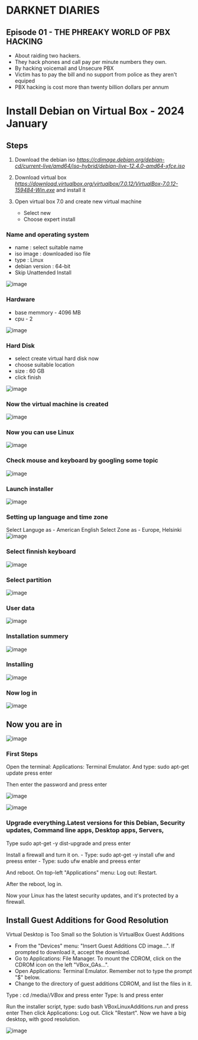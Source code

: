 # DARKNET DIARIES

## Episode 01 - THE PHREAKY WORLD OF PBX HACKING

- About raiding two hackers. 
- They hack phones and call pay per minute numbers they own.
- By hacking voicemail and Unsecure PBX
- Victim has to pay the bill and no support from police as they aren't equiped 
- PBX hacking is cost more than twenty billion dollars per annum




# Install Debian on Virtual Box - 2024 January

## Steps

1. Download the debian iso
*https://cdimage.debian.org/debian-cd/current-live/amd64/iso-hybrid/debian-live-12.4.0-amd64-xfce.iso*

2. Download virtual box 
*https://download.virtualbox.org/virtualbox/7.0.12/VirtualBox-7.0.12-159484-Win.exe* and install it

3. Open virtual box 7.0 and create new virtual machine
   -   Select new
   -   Choose expert install

### Name and operating system
   - name : select suitable name
   - iso image : downloaded iso file
   - type : Linux
   - debian version : 64-bit
   - Skip Unattended Install

          
   ![image](https://github.com/Ruwan0127/rumarkdown/assets/144318600/e03700d0-4d0a-471e-911e-3ebc7b456321)


### Hardware
   - base memmory - 4096 MB
   - cpu - 2

   
   ![image](https://github.com/Ruwan0127/rumarkdown/assets/144318600/df613484-8422-48f2-910a-dfc866104ec6)

### Hard Disk
  - select create virtual hard disk now
  - choose suitable location
  - size : 60 GB
  - click finish


 ![image](https://github.com/Ruwan0127/rumarkdown/assets/144318600/a31ee47b-ae8d-498f-a61f-d2f67925732e)



### Now the virtual machine is created

![image](https://github.com/Ruwan0127/rumarkdown/assets/144318600/1ecb0e99-e00e-48ea-ad29-ed50ccde5f8b)




### Now you can use Linux 

![image](https://github.com/Ruwan0127/rumarkdown/assets/144318600/cee37a41-9233-47e1-83fd-6b9993191ec2)


### Check mouse and keyboard by googling some topic

![image](https://github.com/Ruwan0127/rumarkdown/assets/144318600/087b4cee-d063-49d8-8de4-f2ed2d97aa15)


### Launch installer 
![image](https://github.com/Ruwan0127/rumarkdown/assets/144318600/15d9867d-039d-4a8f-b1d1-2de8c6f9863f)


### Setting up language and time zone
Select Languge as - American English
Select Zone as - Europe, Helsinki
![image](https://github.com/Ruwan0127/rumarkdown/assets/144318600/681a06ea-a13c-4457-a090-2f5a8d76fd27)



### Select finnish keyboard

![image](https://github.com/Ruwan0127/rumarkdown/assets/144318600/b27a7307-fc43-45d7-af24-61bc9f422923)



### Select partition

![image](https://github.com/Ruwan0127/rumarkdown/assets/144318600/d054efb5-9a83-4287-a9e5-17bdfb682d5d)



### User data
![image](https://github.com/Ruwan0127/rumarkdown/assets/144318600/efe5f9c6-e857-4984-bb54-9b267a4927c5)



### Installation summery
![image](https://github.com/Ruwan0127/rumarkdown/assets/144318600/61f8dd72-2ec0-4fdc-9f20-f80669d87be9)


### Installing
![image](https://github.com/Ruwan0127/rumarkdown/assets/144318600/7e5a4bfc-22c4-47be-8879-38b31ac99ae2)


### Now log in
![image](https://github.com/Ruwan0127/rumarkdown/assets/144318600/68fc910d-2658-4b92-b2f8-d9870b3e1211)



## Now you are in
![image](https://github.com/Ruwan0127/rumarkdown/assets/144318600/52416407-499e-4f57-ad39-eb8c6fd81161)


### First Steps
Open the terminal: Applications: Terminal Emulator.
And type: sudo apt-get update press enter

Then enter the password and press enter

![image](https://github.com/Ruwan0127/rumarkdown/assets/144318600/d4f6f9ff-6781-4c7a-b48a-94090a0ecb7c)

![image](https://github.com/Ruwan0127/rumarkdown/assets/144318600/25151783-cee3-4a11-8467-b9ba5756ff0d)

### Upgrade everything.Latest versions for this Debian, Security updates, Command line apps, Desktop apps, Servers,

Type sudo apt-get -y dist-upgrade and press enter

Install a firewall and turn it on.
    - Type: sudo apt-get -y install ufw and preess enter
    - Type: sudo ufw enable and preess enter

And reboot. On top-left "Applications" menu: Log out: Restart.

After the reboot, log in.

Now your Linux has the latest security updates, and it's protected by a firewall.

## Install Guest Additions for Good Resolution 

Virtual Desktop is Too Small so the Solution is VirtualBox Guest Additions

- From the "Devices" menu: "Insert Guest Additions CD image...". If prompted to download it, accept the download.
- Go to Applications: File Manager. To mount the CDROM, click on the CDROM icon on the left "VBox_GAs...".
- Open Applications: Terminal Emulator. Remember not to type the prompt "$" below.
- Change to the directory of guest additions CDROM, and list the files in it.

Type : cd /media/*/VBox* and press enter
Type: ls and press enter

Run the installer script, type: sudo bash VBoxLinuxAdditions.run and press enter
Then click Applications: Log out. Click "Restart".
Now we have a big desktop, with good resolution.

![image](https://github.com/Ruwan0127/rumarkdown/assets/144318600/039633e6-2cea-4551-9465-c363f89645cb)

















